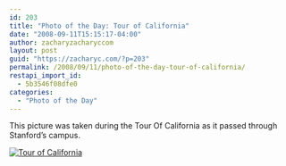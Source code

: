 ```yaml
---
id: 203
title: "Photo of the Day: Tour of California"
date: "2008-09-11T15:15:17-04:00"
author: zacharyzacharyccom
layout: post
guid: "https://zacharyc.com/?p=203"
permalink: /2008/09/11/photo-of-the-day-tour-of-california/
restapi_import_id:
  - 5b3546f08dfe0
categories:
  - "Photo of the Day"
---
```


This picture was taken during the Tour Of California as it passed through Stanford’s campus.

[![](/assets/img/2008/09/tourofcalifornia.jpg?resize=500%2C692&ssl=1 "Tour of California")](/assets/img/2008/09/tourofcalifornia.jpg?ssl=1)
